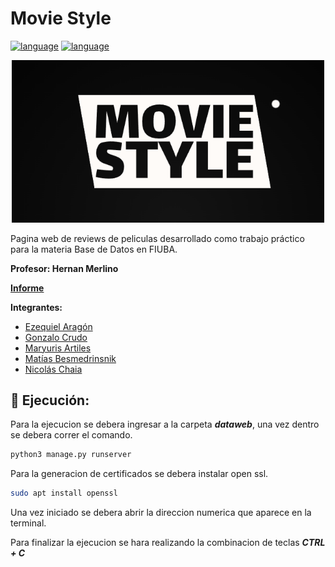 # Movie Style
[![language](https://img.shields.io/badge/language-Python-blue.svg?style=flat-square)](https://www.python.org/)
[![language](https://img.shields.io/badge/language-JavaScript-yellow.svg?style=flat-square)](https://developer.mozilla.org/es/docs/Web/JavaScript)


<p align="center">
  <img src="logo.png" alt="Movie logo" width="500">
</p>

Pagina web de reviews de peliculas desarrollado como trabajo práctico para la materia Base de Datos en FIUBA.

**Profesor: Hernan Merlino**

**[Informe](Informe-TP-BDD.pdf)**

**Integrantes:**

- [Ezequiel Aragón](https://github.com/earagon04)
- [Gonzalo Crudo](https://github.com/gonzacrudo28)
- [Maryuris Artiles](https://github.com/Sydeilim)
- [Matías Besmedrinsnik](https://github.com/matibesme)
- [Nicolás Chaia](https://github.com/NicolasChaia)



## 🚀 Ejecución:
Para la ejecucion se debera ingresar a la carpeta ***dataweb***, una vez dentro se debera correr el comando.
```bash
python3 manage.py runserver
```

Para la generacion de certificados se debera instalar open ssl.
```bash
sudo apt install openssl
```

Una vez iniciado se debera abrir la direccion numerica que aparece en la terminal.

Para finalizar la ejecucion se hara realizando la combinacion de teclas ***CTRL + C***

